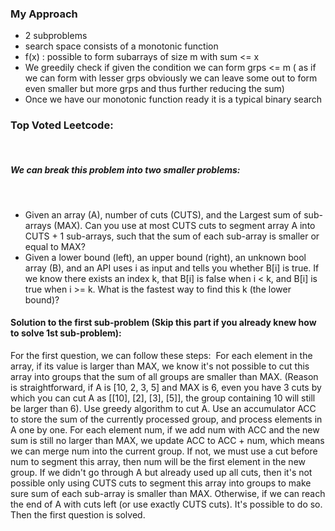 ### My Approach
- 2 subproblems
- search space consists of a monotonic function
- f(x) : possible to form subarrays of size m with sum <= x
- We greedily check if given the condition we can form grps <= m ( as if we can form with lesser grps obviously we can leave some out to form even smaller but more grps and thus further reducing the sum)
- Once we have our monotonic function ready it is a typical binary search
​
### Top Voted Leetcode:
​
##### We can break this problem into two smaller problems:
​
- Given an array (A), number of cuts (CUTS), and the Largest sum of sub-arrays (MAX). Can you use at most CUTS cuts to segment array A into CUTS + 1 sub-arrays, such that the sum of each sub-array is smaller or equal to MAX?
- Given a lower bound (left), an upper bound (right), an unknown bool array (B), and an API uses i as input and tells you whether B[i] is true. If we know there exists an index k, that B[i] is false when i < k, and B[i] is true when i >= k. What is the fastest way to find this k (the lower bound)?
#### Solution to the first sub-problem (Skip this part if you already knew how to solve 1st sub-problem):
For the first question, we can follow these steps:
​
For each element in the array, if its value is larger than MAX, we know it's not possible to cut this array into groups that the sum of all groups are smaller than MAX. (Reason is straightforward, if A is [10, 2, 3, 5] and MAX is 6, even you have 3 cuts by which you can cut A as [[10], [2], [3], [5]], the group containing 10 will still be larger than 6).
Use greedy algorithm to cut A. Use an accumulator ACC to store the sum of the currently
processed group, and process elements in A one by one. For each element num, if we add num with ACC and the new sum is still no larger than MAX, we update ACC to ACC + num, which means we can merge num into the current group. If not, we must use a cut before num to segment this array, then num will be the first element in the new group.
If we didn't go through A but already used up all cuts, then it's not possible only using CUTS cuts to segment this array into groups to make sure sum of each sub-array is smaller than MAX. Otherwise, if we can reach the end of A with cuts left (or use exactly CUTS cuts). It's possible to do so.
Then the first question is solved.
​
